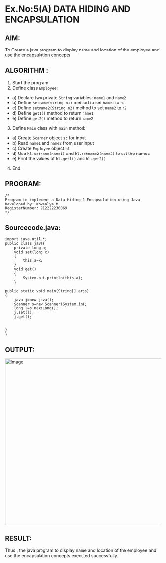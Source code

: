 # Ex.No:5(A)  DATA HIDING AND ENCAPSULATION
## AIM:
To Create a java program to display name and location of the employee and use the encapsulation concepts

## ALGORITHM :
1.  Start the program
2.	Define class `Employee`:
-	a) Declare two private `String` variables: `name1` and `name2`
-	b) Define `setname(String n1)` method to set `name1` to `n1`
-	c) Define `setname2(String n2)` method to set `name2` to `n2`
-	d) Define `get1()` method to return `name1`
-	e) Define `get2()` method to return `name2`
3.	Define `Main` class with `main` method:
-	a) Create `Scanner` object `sc` for input
-	b) Read `name1` and `name2` from user input
-	c) Create ` Employee ` object `hl`
-	d) Use `hl.setname(name1)` and `hl.setname2(name2)` to set the names
-	e) Print the values of `hl.get1()` and `hl.get2()`
4.	End





## PROGRAM:
 ```
/*
Program to implement a Data Hiding & Encapsulation using Java
Developed by: Kowsalya M
RegisterNumber: 212222230069
*/
```

## Sourcecode.java:

```
import java.util.*;
public class java{
    private long a;
    void set(long x)
    {
        this.a=x;
    }
    void get()
    {
        System.out.println(this.a);
    }

public static void main(String[] args)
{
    java j=new java();
    Scanner s=new Scanner(System.in);
    long l=s.nextLong();
    j.set(l);
    j.get();
    
    
}
}
```





## OUTPUT:
<img width="538" alt="Image" src="https://github.com/user-attachments/assets/bac8da47-50db-490a-bad8-d21aabcb06ba" />


## RESULT:
Thus , the  java program to display name and location of the employee and use the encapsulation concepts executed successfully.
